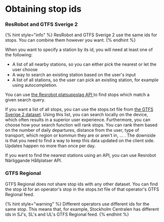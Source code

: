 # Obtaining stop ids

### ResRobot and GTFS Sverige 2

{% hint style="info" %}
ResRobot and GTFS Sverige 2 use the same ids for stops. You can combine them however you want.
{% endhint %}

When you want to specify a station by its id, you will need at least one of the following:

* A list of all nearby stations, so you can either pick the nearest or let the user choose
* A way to search an existing station based on the user's input
* A list of all stations, so the user can pick an existing station, for example using autocompletion.

You can use [the Resrobot platsuppslag API ](../../public-transport-data/our-data-and-apis/resrobot/resrobot-station-lookup.md)to find stops which match a given search query. 

If you want a list of all stops, you can use the stops.txt file from [the GTFS Sverige 2 dataset](../../public-transport-data/our-data-and-apis/gtfs/gtfs-sverige-2-static/). Using this list, you can search locally on the device, which often results in a superior user experience. Furthermore, you can choose how your search function will rank stops. You can rank them based on the number of daily departures, distance from the user, type of transport, which region or kommun they are or aren't in, ... . The downside is that you need to find a way to keep this data updated on the client side. Updates happen no more than once per day.

If you want to find the nearest stations using an API, you can use Resrobot Närliggande Hållplatser API.

### GTFS Regional

GTFS Regional does not share stop ids with any other dataset. You can find the stop id for an operator's stop in the stops.txt file of that operator's GTFS Regional feed.

{% hint style="warning" %}
Different operators use different ids for the same stop. This means that, for example, Stockholm Centralen has different ids in SJ's, SL's and UL's GTFS Regional feed.
{% endhint %}

